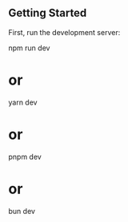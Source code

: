## Getting Started

First, run the development server:

npm run dev
# or
yarn dev
# or
pnpm dev
# or
bun dev